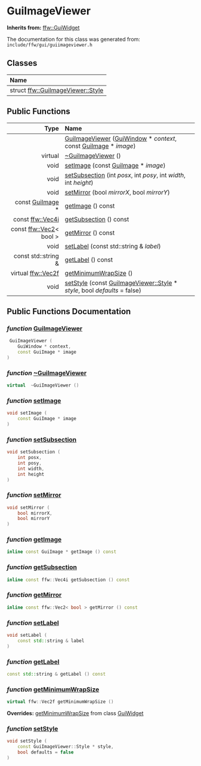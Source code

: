 GuiImageViewer
===================================


**Inherits from:** [ffw::GuiWidget](ffw_GuiWidget.html)

The documentation for this class was generated from: `include/ffw/gui/guiimageviewer.h`



## Classes

| Name |
|:-----|
| struct [ffw::GuiImageViewer::Style](ffw_GuiImageViewer_Style.html) |


## Public Functions

| Type | Name |
| -------: | :------- |
|   | [GuiImageViewer](#6855d9d2) ([GuiWindow](ffw_GuiWindow.html) * _context_, const [GuiImage](ffw_GuiImage.html) * _image_)  |
|  virtual  | [~GuiImageViewer](#899a7cda) ()  |
|  void | [setImage](#1b34fe44) (const [GuiImage](ffw_GuiImage.html) * _image_)  |
|  void | [setSubsection](#9a424d79) (int _posx_, int _posy_, int _width_, int _height_)  |
|  void | [setMirror](#cfce6e50) (bool _mirrorX_, bool _mirrorY_)  |
|  const [GuiImage](ffw_GuiImage.html) * | [getImage](#a58bb1c0) () const  |
|  const [ffw::Vec4i](ffw.html#fd5627df) | [getSubsection](#5c7dd086) () const  |
|  const [ffw::Vec2](ffw_Vec2.html)< bool > | [getMirror](#6d972d68) () const  |
|  void | [setLabel](#88203e70) (const std::string & _label_)  |
|  const std::string & | [getLabel](#1be316a7) () const  |
|  virtual [ffw::Vec2f](ffw.html#fcfaa6c5) | [getMinimumWrapSize](#27d6334f) ()  |
|  void | [setStyle](#5d43b083) (const [GuiImageViewer::Style](ffw_GuiImageViewer_Style.html) * _style_, bool _defaults_ = false)  |


## Public Functions Documentation

### _function_ <a id="6855d9d2" href="#6855d9d2">GuiImageViewer</a>

```cpp
 GuiImageViewer (
    GuiWindow * context,
    const GuiImage * image
) 
```



### _function_ <a id="899a7cda" href="#899a7cda">~GuiImageViewer</a>

```cpp
virtual  ~GuiImageViewer () 
```



### _function_ <a id="1b34fe44" href="#1b34fe44">setImage</a>

```cpp
void setImage (
    const GuiImage * image
) 
```



### _function_ <a id="9a424d79" href="#9a424d79">setSubsection</a>

```cpp
void setSubsection (
    int posx,
    int posy,
    int width,
    int height
) 
```



### _function_ <a id="cfce6e50" href="#cfce6e50">setMirror</a>

```cpp
void setMirror (
    bool mirrorX,
    bool mirrorY
) 
```



### _function_ <a id="a58bb1c0" href="#a58bb1c0">getImage</a>

```cpp
inline const GuiImage * getImage () const 
```



### _function_ <a id="5c7dd086" href="#5c7dd086">getSubsection</a>

```cpp
inline const ffw::Vec4i getSubsection () const 
```



### _function_ <a id="6d972d68" href="#6d972d68">getMirror</a>

```cpp
inline const ffw::Vec2< bool > getMirror () const 
```



### _function_ <a id="88203e70" href="#88203e70">setLabel</a>

```cpp
void setLabel (
    const std::string & label
) 
```



### _function_ <a id="1be316a7" href="#1be316a7">getLabel</a>

```cpp
const std::string & getLabel () const 
```



### _function_ <a id="27d6334f" href="#27d6334f">getMinimumWrapSize</a>

```cpp
virtual ffw::Vec2f getMinimumWrapSize () 
```



**Overrides:** [getMinimumWrapSize](/doxygen/ffw_GuiWidget.md#c12efa3f) from class [GuiWidget](/doxygen/ffw_GuiWidget.md)

### _function_ <a id="5d43b083" href="#5d43b083">setStyle</a>

```cpp
void setStyle (
    const GuiImageViewer::Style * style,
    bool defaults = false
) 
```






